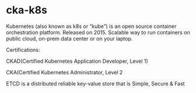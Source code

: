 # cka-k8s
Kubernetes (also known as k8s or “kube”) is an open source container orchestration platform.
Released on 2015.
Scalable way to run containers on public cloud, on-prem data center or on your laptop.

Certifications:

CKAD(Certified Kubernetes Application Developer, Level 1)

CKA(Certified Kubernetes Administrator, Level 2

ETCD is a distributed reliable key-value store that is Simple, Secure & Fast
